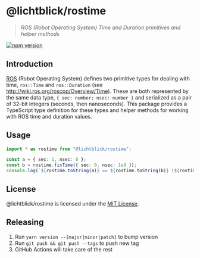 # @lichtblick/rostime

> _ROS (Robot Operating System) Time and Duration primitives and helper methods_

[![npm version](https://img.shields.io/npm/v/@lichtblick/rostime.svg?style=flat)](https://www.npmjs.com/package/@lichtblick/rostime)

## Introduction

[ROS](https://www.ros.org/) (Robot Operating System) defines two primitive types for dealing with time, `ros::Time` and `ros::Duration` (see http://wiki.ros.org/roscpp/Overview/Time). These are both represented by the same data type, `{ sec: number; nsec: number }` and serialized as a pair of 32-bit integers (seconds, then nanoseconds). This package provides a TypeScript type definition for these types and helper methods for working with ROS time and duration values.

## Usage

```Typescript
import * as rostime from "@lichtblick/rostime";

const a = { sec: 1, nsec: 0 };
const b = rostime.fixTime({ sec: 0, nsec: 1e9 });
console.log(`${rostime.toString(a)} == ${rostime.toString(b)} (${rostime.areEqual(a, b)})`);
```

## License

@lichtblick/rostime is licensed under the [MIT License](https://opensource.org/licenses/MIT).

## Releasing

1. Run `yarn version --[major|minor|patch]` to bump version
2. Run `git push && git push --tags` to push new tag
3. GitHub Actions will take care of the rest
